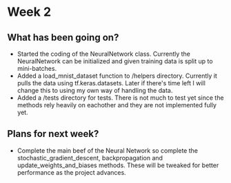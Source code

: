# Week 2

## What has been going on?
- Started the coding of the NeuralNetwork class. Currently the NeuralNetwork can be initialized and given training data is split up to mini-batches.
- Added a load_mnist_dataset function to /helpers directory. Currently it pulls the data using tf.keras.datasets. Later if there's time left I will change this to using my own way of handling the data.
- Added a /tests directory for tests. There is not much to test yet since the methods rely heavily on eachother and they are not implemented fully yet.

## Plans for next week?
- Complete the main beef of the Neural Network so complete the stochastic_gradient_descent, backpropagation and update_weights_and_biases methods. These will be tweaked for better performance as the project advances.
